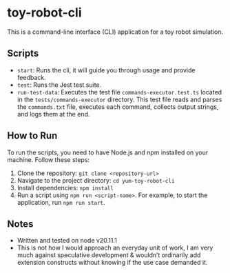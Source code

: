 # toy-robot-cli

This is a command-line interface (CLI) application for a toy robot simulation.

## Scripts

- `start`: Runs the cli, it will guide you through usage and provide feedback.
- `test`: Runs the Jest test suite.
- `run-test-data`: Executes the test file `commands-executor.test.ts` located in the `tests/commands-executor` directory. This test file reads and parses the `commands.txt` file, executes each command, collects output strings, and logs them at the end.

## How to Run

To run the scripts, you need to have Node.js and npm installed on your machine. Follow these steps:

1. Clone the repository: `git clone <repository-url>`
2. Navigate to the project directory: `cd yum-toy-robot-cli`
3. Install dependencies: `npm install`
4. Run a script using `npm run <script-name>`. For example, to start the application, run `npm run start`.

## Notes

- Written and tested on node v20.11.1
- This is not how I would approach an everyday unit of work, I am very much against speculative development & wouldn’t ordinarily add extension constructs without knowing if the use case demanded it.
